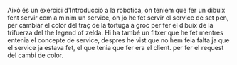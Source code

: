 Això és un exercici d'Introducció a la robotica, on teniem que fer un dibuix fent servir com a minim un service, on jo he fet servir el service de set pen, per cambiar el color del traç de la tortuga a groc per fer
el dibuix de la trifuerza del the legend of zelda. Hi ha també un fitxer que he fet mentres entenia el concepte de service, despres he vist que no hem feia falta ja que el service ja estava fet, el que tenia que fer
era el client. per fer el request del cambi de color.
